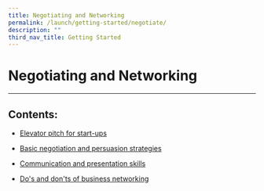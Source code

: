 ```yaml
---
title: Negotiating and Networking
permalink: /launch/getting-started/negotiate/
description: ""
third_nav_title: Getting Started
---
```

# Negotiating and Networking
---
## Contents:

* [Elevator pitch for start-ups](/launch/getting-started/negotiate/elevator-pitch)

* [Basic negotiation and persuasion strategies](/launch/getting-started/negotiate/basic-strategies/)
* [Communication and presentation skills](/launch/getting-started/negotiate/communication-presentation-skills/)

* [Do's and don'ts of business networking](/launch/getting-started/negotiate/dos-donts-business-networking)

